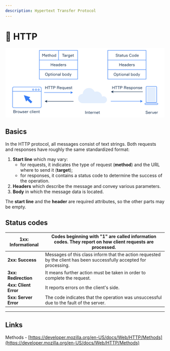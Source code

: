 ```yaml
---
description: Hypertext Transfer Protocol
---
```


# 🔧 HTTP

![pic by hyperskill](<../../.gitbook/assets/image (18).png>)

## Basics

In the HTTP protocol, all messages consist of text strings. Both requests and responses have roughly the same standardized format:

1. **Start line** which may vary:
   * for requests, it indicates the type of request (**method**) and the URL where to send it (**target**);
   * for responses, it contains a status code to determine the success of the operation.
2. **Headers** which describe the message and convey various parameters.
3. **Body** in which the message data is located.

The **start line** and the **header** are required attributes, so the other parts may be empty.

## **Status codes**

| **1xx: Informational** | Codes beginning with "1" are called information codes. They report on how client requests are processed.             |
| ---------------------- | -------------------------------------------------------------------------------------------------------------------- |
| **2xx: Success**       | Messages of this class inform that the action requested by the client has been successfully accepted for processing. |
| **3xx: Redirection**   | It means further action must be taken in order to complete the request.                                              |
| **4xx: Client Error**  | It reports errors on the client's side.                                                                              |
| **5xx: Server Error**  | The code indicates that the operation was unsuccessful due to the fault of the server.                               |

****

## Links

Methods - [https://developer.mozilla.org/en-US/docs/Web/HTTP/Methods](https://developer.mozilla.org/en-US/docs/Web/HTTP/Methods)
